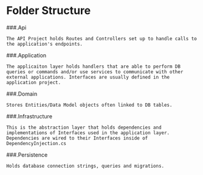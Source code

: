 # Folder Structure

###.Api

	The API Project holds Routes and Controllers set up to handle calls to the application's endpoints.
 
###.Application

	The applicaiton layer holds handlers that are able to perform DB queries or commands and/or use services to communicate with other external applications. Interfaces are usually defined in the application project.
 
###.Domain

	Stores Entities/Data Model objects often linked to DB tables.
###.Infrastructure

	This is the abstraction layer that holds dependencies and implementations of Interfaces used in the application layer. Dependencies are wired to their Interfaces inside of DependencyInjection.cs
 
###.Persistence

	Holds database connection strings, queries and migrations.
